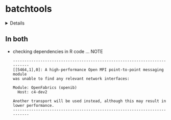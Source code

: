 # batchtools

<details>

* Version: 0.9.14
* GitHub: https://github.com/mllg/batchtools
* Source code: https://github.com/cran/batchtools
* Date/Publication: 2020-10-21 20:50:03 UTC
* Number of recursive dependencies: 79

Run `revdep_details(, "batchtools")` for more info

</details>

## In both

*   checking dependencies in R code ... NOTE
    ```
    --------------------------------------------------------------------------
    [[5464,1],0]: A high-performance Open MPI point-to-point messaging module
    was unable to find any relevant network interfaces:
    
    Module: OpenFabrics (openib)
      Host: c4-dev2
    
    Another transport will be used instead, although this may result in
    lower performance.
    --------------------------------------------------------------------------
    ```

